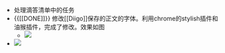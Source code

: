 - 处理滴答清单中的任务
- {{[[DONE]]}} 修改[[Diigo]]保存的正文的字体。利用chrome的stylish插件和油猴插件，完成了修改。效果如图
    - ![](https://firebasestorage.googleapis.com/v0/b/firescript-577a2.appspot.com/o/imgs%2Fapp%2Fxinyiheng%2Fe9Ki7ijxvW.png?alt=media&token=b72a125b-be1f-41fe-8a30-0f3969cbac81)
- ![](https://firebasestorage.googleapis.com/v0/b/firescript-577a2.appspot.com/o/imgs%2Fapp%2Fxinyiheng%2Fabby2U94Xd.png?alt=media&token=454cf9ee-77a0-48e1-869d-22a2f24ae126)
